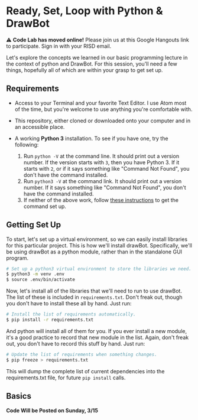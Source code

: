 # Ready, Set, Loop with Python & DrawBot

⚠️ **Code Lab has moved online!** Please join us at this Google Hangouts link to participate. Sign in with your RISD email.

Let's explore the concepts we learned in our basic programming lecture in the context of python and DrawBot. For this session, you'll need a few things, hopefully all of which are within your grasp to get set up.

## Requirements

- Access to your Terminal and your favorite Text Editor. I use Atom most of the time, but you're welcome to use anything you're comfortable with.

- This repository, either cloned or downloaded onto your computer and in an accessible place.

- A working **Python 3** installation. To see if you have one, try the following:
    1. Run `python -V` at the command line. It should print out a version number. If the version starts with `3`, then you have Python 3. If it starts with `2`, or if it says something like "Command Not Found", you don't have the command installed.
    2. Run `python3 -V` at the command link. It should print out a version number. If it says something like "Command Not Found", you don't have the command installed.
    3. If neither of the above work, follow [these instructions](https://docs.python-guide.org/starting/install3/osx/) to get the command set up.


## Getting Set Up

To start, let's set up a virtual environment, so we can easily install libraries for this particular project. This is how we'll install drawBot. Specifically, we'll be using drawBot as a python module, rather than in the standalone GUI program.

```sh
# Set up a python3 virtual environment to store the libraries we need.
$ python3 -m venv .env
$ source .env/bin/activate
```

Now, let's install all of the libraries that we'll need to run to use drawBot. The list of these is included in `requirements.txt`. Don't freak out, though you don't have to install these all by hand. Just run:

```sh
# Install the list of requirements automatically.
$ pip install -r requirements.txt
```

And python will install all of them for you. If you ever install a new module, it's a good practice to record that new module in the list. Again, don't freak out, you don't have to record this stuff by hand. Just run:

```sh
# Update the list of requirements when something changes.
$ pip freeze > requirements.txt
```

This will dump the complete list of current dependencies into the requirements.txt file, for future `pip install` calls.

## Basics

**Code Will be Posted on Sunday, 3/15**
